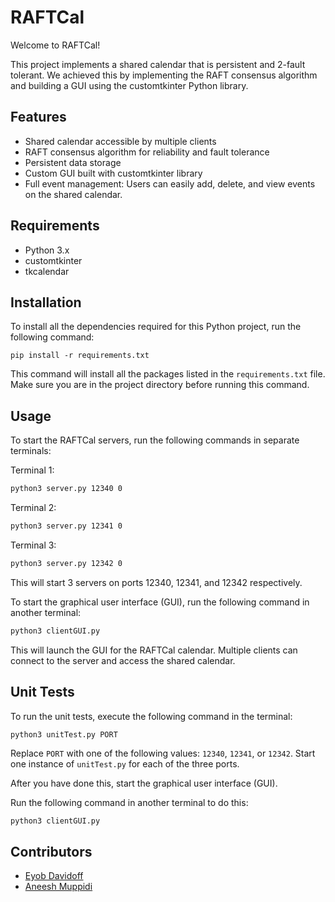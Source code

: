 



# RAFTCal

Welcome to RAFTCal!

This project implements a shared calendar that is persistent and 2-fault tolerant. We achieved this by implementing the RAFT consensus algorithm and building a GUI using the customtkinter Python library.

## Features

- Shared calendar accessible by multiple clients
- RAFT consensus algorithm for reliability and fault tolerance
- Persistent data storage
- Custom GUI built with customtkinter library
- Full event management: Users can easily add, delete, and view events on the shared calendar.





## Requirements

- Python 3.x
- customtkinter
- tkcalendar

## Installation

To install all the dependencies required for this Python project, run the following command:

```
pip install -r requirements.txt
```

This command will install all the packages listed in the `requirements.txt` file. Make sure you are in the project directory before running this command.

## Usage

To start the RAFTCal servers, run the following commands in separate terminals:


Terminal 1: 
```bash
python3 server.py 12340 0
```
Terminal 2: 
```bash
python3 server.py 12341 0
```
Terminal 3: 
```bash
python3 server.py 12342 0
```

This will start 3 servers on ports 12340, 12341, and 12342 respectively.

To start the graphical user interface (GUI), run the following command in another terminal:

```bash
python3 clientGUI.py
```

This will launch the GUI for the RAFTCal calendar. Multiple clients can connect to the server and access the shared calendar. 

## Unit Tests

To run the unit tests, execute the following command in the terminal: 

```
python3 unitTest.py PORT
```

Replace `PORT` with one of the following values: `12340`, `12341`, or `12342`. Start one instance of `unitTest.py` for each of the three ports.

After you have done this, start the graphical user interface (GUI).

Run the following command in another terminal to do this:

```bash
python3 clientGUI.py
```

## Contributors

- [Eyob Davidoff](https://github.com/eyobdd)
- [Aneesh Muppidi](https://github.com/aneeshers)
